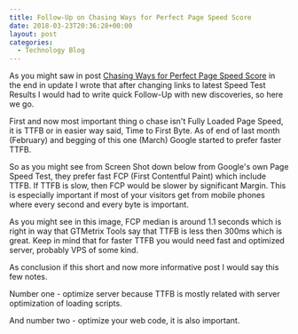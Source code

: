 ```yaml
---
title: Follow-Up on Chasing Ways for Perfect Page Speed Score
date: 2018-03-23T20:36:28+00:00
layout: post
categories:
  - Technology Blog
---
```

As you might saw in post [Chasing Ways for Perfect Page Speed Score](https://markoidzan.com.hr/chasing-ways-for-perfect-page-speed-score/) in the end in update I wrote that after changing links to latest Speed Test Results I would had to write quick Follow-Up with new discoveries, so here we go.

First and now most important thing o chase isn't Fully Loaded Page Speed, it is TTFB or in easier way said, Time to First Byte. As of end of last month (February) and begging of this one (March) Google started to prefer faster TTFB.

So as you might see from Screen Shot down below from Google's own Page Speed Test, they prefer fast FCP (First Contentful Paint) which include TTFB. If TTFB is slow, then FCP would be slower by significant Margin. This is especially important if most of your visitors get from mobile phones where every second and every byte is important.

As you might see in this image, FCP median is around 1.1 seconds which is right in way that GTMetrix Tools say that TTFB is less then 300ms which is great. Keep in mind that for faster TTFB you would need fast and optimized server, probably VPS of some kind.

As conclusion if this short and now more informative post I would say this few notes.

Number one - optimize server because TTFB is mostly related with server optimization of loading scripts.

And number two - optimize your web code, it is also important.